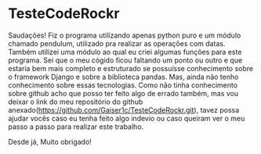 # TesteCodeRockr
 
Saudações!
Fiz o programa utilizando apenas python puro e um módulo chamado pendulum, utilizado pra realizar as operações com datas. Também utilizei uma módulo ao qual eu criei algumas funções para este programa.
Sei que o meu cógido ficou faltando um ponto ou outro e que estaria bem mais completo e estruturado se possuísse conhecimento sobre o framework Django e sobre a biblioteca pandas. Mas, ainda não tenho conhecimento sobre essas tecnologias.
Como não tinha conhecimento sobre github acho que posso ter feito algo de errado também, mas vou deixar o link do meu repositório do github anexado(https://github.com/Gaiser1c/TesteCodeRockr.git), tavez possa ajudar vocês caso eu tenha feito algo indevio ou caso queiram ver o meu passo a passo para realizar este trabalho.

Desde já, Muito obrigado!
